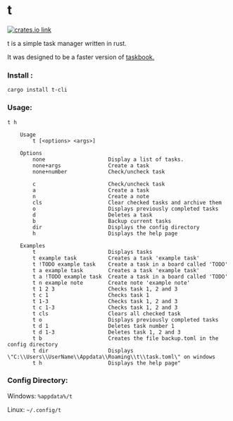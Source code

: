 # t

[<img src="https://img.shields.io/crates/v/t-cli.svg?style=flat-square" alt="crates.io link">](https://crates.io/crates/t-cli)

t is a simple task manager written in rust.

It was designed to be a faster version of [taskbook.](https://github.com/klaussinani/taskbook)

### Install :

```
cargo install t-cli
```

### Usage:

```
t h

    Usage
        t [<options> <args>] 

    Options
        none                    Display a list of tasks.
        none+args               Create a task
        none+number             Check/uncheck task

        c                       Check/uncheck task
        a                       Create a task
        n                       Create a note
        cls                     Clear checked tasks and archive them
        o                       Displays previously completed tasks
        d                       Deletes a task
        b                       Backup current tasks
        dir                     Displays the config directory
        h                       Displays the help page

    Examples                     
        t                       Displays tasks
        t example task          Creates a task 'example task'
        t !TODO example task    Create a task in a board called 'TODO'        
        t a example task        Creates a task 'example task'
        t a !TODO example task  Create a task in a board called 'TODO'        
        t n example note        Create note 'example note'
        t 1 2 3                 Checks task 1, 2 and 3
        t c 1                   Checks task 1
        t 1-3                   Checks task 1, 2 and 3
        t c 1-3                 Checks task 1, 2 and 3
        t cls                   Clears all checked task
        t o                     Displays previously completed tasks
        t d 1                   Deletes task number 1
        t d 1-3                 Deletes task 1, 2 and 3
        t b                     Creates the file backup.toml in the config directory
        t dir                   Displays \"C:\\Users\\UserName\\Appdata\\Roaming\\t\\task.toml\" on windows
        t h                     Displays the help page"

```

### Config Directory:

Windows: `%appdata%/t`

Linux: `~/.config/t`
